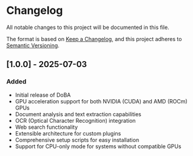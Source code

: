 # Changelog

All notable changes to this project will be documented in this file.

The format is based on [Keep a Changelog](https://keepachangelog.com/en/1.0.0/),
and this project adheres to [Semantic Versioning](https://semver.org/spec/v2.0.0.html).

## [1.0.0] - 2025-07-03

### Added
- Initial release of DoBA
- GPU acceleration support for both NVIDIA (CUDA) and AMD (ROCm) GPUs
- Document analysis and text extraction capabilities
- OCR (Optical Character Recognition) integration
- Web search functionality
- Extensible architecture for custom plugins
- Comprehensive setup scripts for easy installation
- Support for CPU-only mode for systems without compatible GPUs
